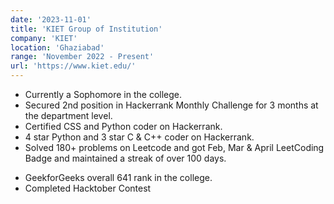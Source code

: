 ```yaml
---
date: '2023-11-01'
title: 'KIET Group of Institution'
company: 'KIET'
location: 'Ghaziabad'
range: 'November 2022 - Present'
url: 'https://www.kiet.edu/'
---
```


- Currently a Sophomore in the college.
- Secured 2nd position in Hackerrank Monthly Challenge for 3 months at the department level.
- Certified CSS and Python coder on Hackerrank.
- 4 star Python and 3 star C & C++ coder on Hackerrank.
- Solved 180+ problems on Leetcode and got Feb, Mar & April  LeetCoding Badge and maintained a streak of over 100 days.
<!-- - CodeChef contest max rating of 1279 and maintained a streak of over 100 days. -->
- GeekforGeeks overall 641 rank in the college.
- Completed Hacktober Contest